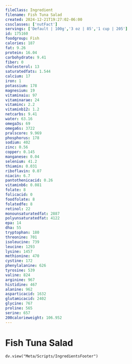 ```yaml
---
fileClass: Ingredient
filename: Fish Tuna Salad
created: 2024-12-21T19:27:02-06:00
cssclasses: ['nutFact']
servings: ['Default | 100g','3 oz | 85','1 cup | 205']
id: 175160
foodgroup: Fish
calories: 187
fat: 9.26
protein: 16.04
carbohydrate: 9.41
fiber: 0
cholesterol: 13
saturatedfats: 1.544
calcium: 17
iron: 1
potassium: 178
magnesium: 19
vitaminaiu: 97
vitaminarae: 24
vitaminc: 2.2
vitaminb12: 1.2
netcarbs: 9.41
water: 63.16
omega3s: 69
omega6s: 3722
pralscore: 9.969
phosphorus: 178
sodium: 402
zinc: 0.56
copper: 0.145
manganese: 0.04
selenium: 41.2
thiamin: 0.031
riboflavin: 0.07
niacin: 6.7
pantothenicacid: 0.26
vitaminb6: 0.081
folate: 8
folicacid: 0
foodfolate: 8
folatedfe: 8
retinol: 22
monounsaturatedfat: 2887
polyunsaturatedfat: 4122
epa: 14
dha: 55
tryptophan: 180
threonine: 701
isoleucine: 739
leucine: 1293
lysine: 1457
methionine: 470
cystine: 172
phenylalanine: 626
tyrosine: 539
valine: 824
arginine: 967
histidine: 467
alanine: 962
asparticacid: 1632
glutamicacid: 2402
glycine: 767
proline: 565
serine: 657
200calorieweight: 106.952
---
```


# Fish Tuna Salad

```dataviewjs
dv.view("Meta/Scripts/IngredientsFooter")
```